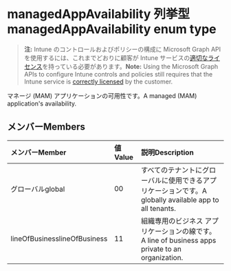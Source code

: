 # <a name="managedappavailability-enum-type"></a><span data-ttu-id="6dc73-101">managedAppAvailability 列挙型</span><span class="sxs-lookup"><span data-stu-id="6dc73-101">managedAppAvailability enum type</span></span>

> <span data-ttu-id="6dc73-102">**注:** Intune のコントロールおよびポリシーの構成に Microsoft Graph API を使用するには、これまでどおりに顧客が Intune サービスの[適切なライセンス](https://go.microsoft.com/fwlink/?linkid=839381)を持っている必要があります。</span><span class="sxs-lookup"><span data-stu-id="6dc73-102">**Note:** Using the Microsoft Graph APIs to configure Intune controls and policies still requires that the Intune service is [correctly licensed](https://go.microsoft.com/fwlink/?linkid=839381) by the customer.</span></span>

<span data-ttu-id="6dc73-103">マネージ (MAM) アプリケーションの可用性です。</span><span class="sxs-lookup"><span data-stu-id="6dc73-103">A managed (MAM) application's availability.</span></span>
## <a name="members"></a><span data-ttu-id="6dc73-104">メンバー</span><span class="sxs-lookup"><span data-stu-id="6dc73-104">Members</span></span>
|<span data-ttu-id="6dc73-105">メンバー</span><span class="sxs-lookup"><span data-stu-id="6dc73-105">Member</span></span>|<span data-ttu-id="6dc73-106">値</span><span class="sxs-lookup"><span data-stu-id="6dc73-106">Value</span></span>|<span data-ttu-id="6dc73-107">説明</span><span class="sxs-lookup"><span data-stu-id="6dc73-107">Description</span></span>|
|:---|:---|:---|
|<span data-ttu-id="6dc73-108">グローバル</span><span class="sxs-lookup"><span data-stu-id="6dc73-108">global</span></span>|<span data-ttu-id="6dc73-109">0</span><span class="sxs-lookup"><span data-stu-id="6dc73-109">0</span></span>|<span data-ttu-id="6dc73-110">すべてのテナントにグローバルに使用できるアプリケーションです。</span><span class="sxs-lookup"><span data-stu-id="6dc73-110">A globally available app to all tenants.</span></span>|
|<span data-ttu-id="6dc73-111">lineOfBusiness</span><span class="sxs-lookup"><span data-stu-id="6dc73-111">lineOfBusiness</span></span>|<span data-ttu-id="6dc73-112">1</span><span class="sxs-lookup"><span data-stu-id="6dc73-112">1</span></span>|<span data-ttu-id="6dc73-113">組織専用のビジネス アプリケーションの線です。</span><span class="sxs-lookup"><span data-stu-id="6dc73-113">A line of business apps private to an organization.</span></span>|



